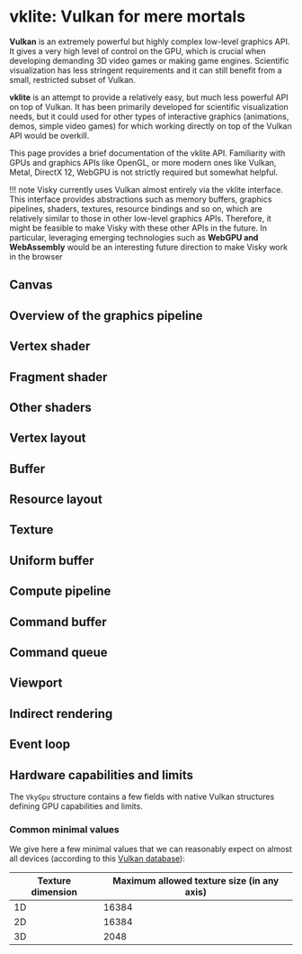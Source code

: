 # vklite: Vulkan for mere mortals

**Vulkan** is an extremely powerful but highly complex low-level graphics API. It gives a very high level of control on the GPU, which is crucial when developing demanding 3D video games or making game engines. Scientific visualization has less stringent requirements and it can still benefit from a small, restricted subset of Vulkan.

**vklite** is an attempt to provide a relatively easy, but much less powerful API on top of Vulkan. It has been primarily developed for scientific visualization needs, but it could used for other types of interactive graphics (animations, demos, simple video games) for which working directly on top of the Vulkan API would be overkill.

This page provides a brief documentation of the vklite API. Familiarity with GPUs and graphics APIs like OpenGL, or more modern ones like Vulkan, Metal, DirectX 12, WebGPU is not strictly required but somewhat helpful.

!!! note
    Visky currently uses Vulkan almost entirely via the vklite interface. This interface provides abstractions such as memory buffers, graphics pipelines, shaders, textures, resource bindings and so on, which are relatively similar to those in other low-level graphics APIs. Therefore, it might be feasible to make Visky with these other APIs in the future. In particular, leveraging emerging technologies such as **WebGPU and WebAssembly** would be an interesting future direction to make Visky work in the browser

## Canvas

## Overview of the graphics pipeline

## Vertex shader

## Fragment shader

## Other shaders

## Vertex layout

## Buffer

## Resource layout

## Texture

## Uniform buffer

## Compute pipeline

## Command buffer

## Command queue

## Viewport

## Indirect rendering

## Event loop

## Hardware capabilities and limits

The `VkyGpu` structure contains a few fields with native Vulkan structures defining GPU capabilities and limits.

### Common minimal values

We give here a few minimal values that we can reasonably expect on almost all devices (according to this [Vulkan database](http://vulkan.gpuinfo.org/listlimits.php)):

| Texture dimension | Maximum allowed texture size (in any axis) |
|-------------------|--------------------------------------------|
|       1D          |                  16384                     |
|       2D          |                  16384                     |
|       3D          |                   2048                     |
